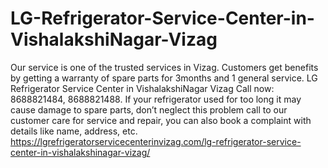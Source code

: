 # LG-Refrigerator-Service-Center-in-VishalakshiNagar-Vizag
 Our service is one of the trusted services in Vizag. Customers get benefits by getting a warranty of spare parts for 3months and 1 general service. LG Refrigerator Service Center in VishalakshiNagar Vizag Call now: 8688821484, 8688821488. If your refrigerator used for too long it may cause damage to spare parts, don’t neglect this problem call to our customer care for service and repair, you can also book a complaint with details like name, address, etc. https://lgrefrigeratorservicecenterinvizag.com/lg-refrigerator-service-center-in-vishalakshinagar-vizag/
